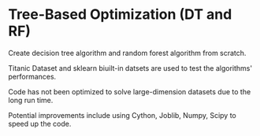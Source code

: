 # Tree-Based Optimization (DT and RF)
Create decision tree algorithm and random forest algorithm from scratch.    
  
Titanic Dataset and sklearn biuilt-in datsets are used to test the algorithms' performances.  

Code has not been optimized to solve large-dimension datasets due to the long run time.     
  
Potential improvements include using Cython, Joblib, Numpy, Scipy to speed up the code.  
